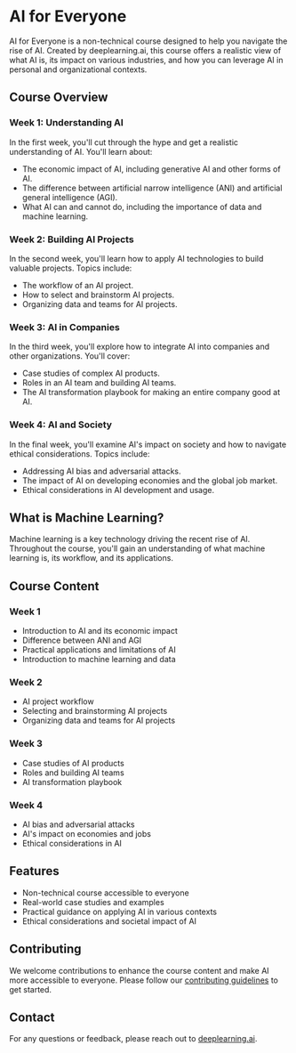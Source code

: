 # AI for Everyone

AI for Everyone is a non-technical course designed to help you navigate the rise of AI. Created by deeplearning.ai, this course offers a realistic view of what AI is, its impact on various industries, and how you can leverage AI in personal and organizational contexts.

## Course Overview

### Week 1: Understanding AI

In the first week, you'll cut through the hype and get a realistic understanding of AI. You'll learn about:

- The economic impact of AI, including generative AI and other forms of AI.
- The difference between artificial narrow intelligence (ANI) and artificial general intelligence (AGI).
- What AI can and cannot do, including the importance of data and machine learning.

### Week 2: Building AI Projects

In the second week, you'll learn how to apply AI technologies to build valuable projects. Topics include:

- The workflow of an AI project.
- How to select and brainstorm AI projects.
- Organizing data and teams for AI projects.

### Week 3: AI in Companies

In the third week, you'll explore how to integrate AI into companies and other organizations. You'll cover:

- Case studies of complex AI products.
- Roles in an AI team and building AI teams.
- The AI transformation playbook for making an entire company good at AI.

### Week 4: AI and Society

In the final week, you'll examine AI's impact on society and how to navigate ethical considerations. Topics include:

- Addressing AI bias and adversarial attacks.
- The impact of AI on developing economies and the global job market.
- Ethical considerations in AI development and usage.

## What is Machine Learning?

Machine learning is a key technology driving the recent rise of AI. Throughout the course, you'll gain an understanding of what machine learning is, its workflow, and its applications.

## Course Content

### Week 1

- Introduction to AI and its economic impact
- Difference between ANI and AGI
- Practical applications and limitations of AI
- Introduction to machine learning and data

### Week 2

- AI project workflow
- Selecting and brainstorming AI projects
- Organizing data and teams for AI projects

### Week 3

- Case studies of AI products
- Roles and building AI teams
- AI transformation playbook

### Week 4

- AI bias and adversarial attacks
- AI's impact on economies and jobs
- Ethical considerations in AI

## Features

- Non-technical course accessible to everyone
- Real-world case studies and examples
- Practical guidance on applying AI in various contexts
- Ethical considerations and societal impact of AI

## Contributing

We welcome contributions to enhance the course content and make AI more accessible to everyone. Please follow our [contributing guidelines](CONTRIBUTING.md) to get started.

## Contact

For any questions or feedback, please reach out to [deeplearning.ai](https://www.deeplearning.ai).
